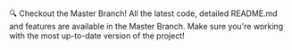 🔍 Checkout the Master Branch!
All the latest code, detailed README.md and features are available in the Master Branch. Make sure you're working with the most up-to-date version of the project!
